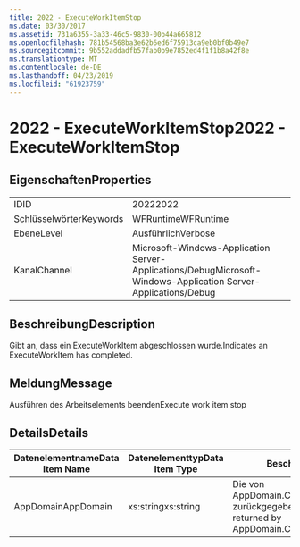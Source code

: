 ```yaml
---
title: 2022 - ExecuteWorkItemStop
ms.date: 03/30/2017
ms.assetid: 731a6355-3a33-46c5-9830-00b44a665812
ms.openlocfilehash: 781b54568ba3e62b6ed6f75913ca9eb0bf0b49e7
ms.sourcegitcommit: 9b552addadfb57fab0b9e7852ed4f1f1b8a42f8e
ms.translationtype: MT
ms.contentlocale: de-DE
ms.lasthandoff: 04/23/2019
ms.locfileid: "61923759"
---
```

# <a name="2022---executeworkitemstop"></a><span data-ttu-id="453f6-102">2022 - ExecuteWorkItemStop</span><span class="sxs-lookup"><span data-stu-id="453f6-102">2022 - ExecuteWorkItemStop</span></span>
## <a name="properties"></a><span data-ttu-id="453f6-103">Eigenschaften</span><span class="sxs-lookup"><span data-stu-id="453f6-103">Properties</span></span>  
  
|||  
|-|-|  
|<span data-ttu-id="453f6-104">ID</span><span class="sxs-lookup"><span data-stu-id="453f6-104">ID</span></span>|<span data-ttu-id="453f6-105">2022</span><span class="sxs-lookup"><span data-stu-id="453f6-105">2022</span></span>|  
|<span data-ttu-id="453f6-106">Schlüsselwörter</span><span class="sxs-lookup"><span data-stu-id="453f6-106">Keywords</span></span>|<span data-ttu-id="453f6-107">WFRuntime</span><span class="sxs-lookup"><span data-stu-id="453f6-107">WFRuntime</span></span>|  
|<span data-ttu-id="453f6-108">Ebene</span><span class="sxs-lookup"><span data-stu-id="453f6-108">Level</span></span>|<span data-ttu-id="453f6-109">Ausführlich</span><span class="sxs-lookup"><span data-stu-id="453f6-109">Verbose</span></span>|  
|<span data-ttu-id="453f6-110">Kanal</span><span class="sxs-lookup"><span data-stu-id="453f6-110">Channel</span></span>|<span data-ttu-id="453f6-111">Microsoft-Windows-Application Server-Applications/Debug</span><span class="sxs-lookup"><span data-stu-id="453f6-111">Microsoft-Windows-Application Server-Applications/Debug</span></span>|  
  
## <a name="description"></a><span data-ttu-id="453f6-112">Beschreibung</span><span class="sxs-lookup"><span data-stu-id="453f6-112">Description</span></span>  
 <span data-ttu-id="453f6-113">Gibt an, dass ein ExecuteWorkItem abgeschlossen wurde.</span><span class="sxs-lookup"><span data-stu-id="453f6-113">Indicates an ExecuteWorkItem has completed.</span></span>  
  
## <a name="message"></a><span data-ttu-id="453f6-114">Meldung</span><span class="sxs-lookup"><span data-stu-id="453f6-114">Message</span></span>  
 <span data-ttu-id="453f6-115">Ausführen des Arbeitselements beenden</span><span class="sxs-lookup"><span data-stu-id="453f6-115">Execute work item stop</span></span>  
  
## <a name="details"></a><span data-ttu-id="453f6-116">Details</span><span class="sxs-lookup"><span data-stu-id="453f6-116">Details</span></span>  
  
|<span data-ttu-id="453f6-117">Datenelementname</span><span class="sxs-lookup"><span data-stu-id="453f6-117">Data Item Name</span></span>|<span data-ttu-id="453f6-118">Datenelementtyp</span><span class="sxs-lookup"><span data-stu-id="453f6-118">Data Item Type</span></span>|<span data-ttu-id="453f6-119">Beschreibung</span><span class="sxs-lookup"><span data-stu-id="453f6-119">Description</span></span>|  
|--------------------|--------------------|-----------------|  
|<span data-ttu-id="453f6-120">AppDomain</span><span class="sxs-lookup"><span data-stu-id="453f6-120">AppDomain</span></span>|<span data-ttu-id="453f6-121">xs:string</span><span class="sxs-lookup"><span data-stu-id="453f6-121">xs:string</span></span>|<span data-ttu-id="453f6-122">Die von AppDomain.CurrentDomain.FriendlyName zurückgegebene Zeichenfolge.</span><span class="sxs-lookup"><span data-stu-id="453f6-122">The string returned by AppDomain.CurrentDomain.FriendlyName.</span></span>|
